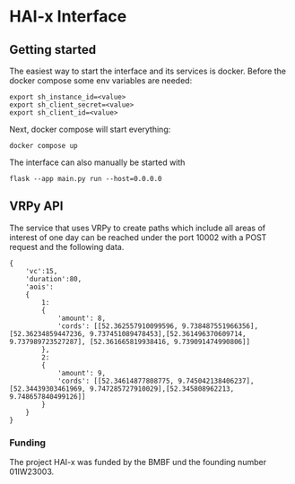 # HAI-x Interface



## Getting started
The easiest way to start the interface and its services is docker. Before the docker compose some env variables are needed:

```
export sh_instance_id=<value>
export sh_client_secret=<value>
export sh_client_id=<value>
```

Next, docker compose will start everything:
```
docker compose up
```

The interface can also manually be started with 
```
flask --app main.py run --host=0.0.0.0
```

## VRPy API
The service that uses VRPy to create paths which include all areas of interest of one day can be reached under the port 10002 with a POST request and the following data.

```
{
    'vc':15, 
    'duration':80, 
    'aois':
    {
        1: 
        {
            'amount': 8, 
            'cords': [[52.362557910099596, 9.738487551966356], [52.36234859447236, 9.737451089478453],[52.361496370609714, 9.737989723527287], [52.361665819938416, 9.739091474990806]]
        },
        2: 
        {
            'amount': 9, 
            'cords': [[52.34614877808775, 9.745042138406237], [52.34439303461969, 9.747285727910029],[52.345808962213, 9.748657840499126]]
        } 
    }
}
```

### Funding
The project HAI-x was funded by the BMBF und the founding number 01IW23003.
